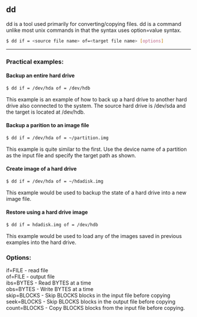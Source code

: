 dd
-------

dd is a tool used primarily for converting/copying files.
dd is a command unlike most unix commands in that the syntax uses option=value syntax. 

~~~ bash
$ dd if = <source file name> of=<target file name> [options]
~~~

---

### Practical examples:

#### Backup an entire hard drive
~~~bash
$ dd if = /dev/hda of = /dev/hdb
~~~

This example is an example of how to back up a hard drive to another hard drive also connected to the system. The source hard drive is /dev/sda and the target is located at /dev/hdb.

#### Backup a parition to an image file
~~~bash
$ dd if = /dev/hda of = ~/partition.img
~~~

This example is quite similar to the first. Use the device name of a partition as the input file and specify the target path as shown.

####  Create image of a hard drive 
~~~bash
$ dd if = /dev/hda of = ~/hdadisk.img
~~~

This example would be used to backup the state of a hard drive into a new image file.

#### Restore using a hard drive image
~~~bash
$ dd if = hdadisk.img of = /dev/hdb
~~~
This example would be used to load any of the images saved in previous examples into the hard drive. 

### Options:
if=FILE - read file<br/>
of=FILE - output file<br/>
ibs=BYTES - Read BYTES at a time<br/>
obs=BYTES - Write BYTES at a time<br/>
skip=BLOCKS - Skip BLOCKS blocks in the input file before copying<br/>
seek=BLOCKS - Skip BLOCKS blocks in the output file before copying<br/>
count=BLOCKS - Copy BLOCKS blocks from the input file before copying.<br/>
